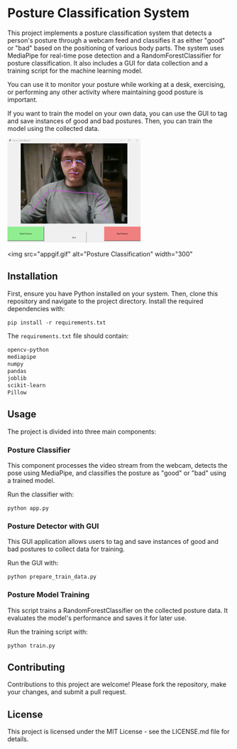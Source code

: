 # Posture Classification System

This project implements a posture classification system that detects a person's posture through a webcam feed and classifies it as either "good" or "bad" based on the positioning of various body parts. The system uses MediaPipe for real-time pose detection and a RandomForestClassifier for posture classification. It also includes a GUI for data collection and a training script for the machine learning model.

You can use it to monitor your posture while working at a desk, exercising, or performing any other activity where maintaining good posture is important.

If you want to train the model on your own data, you can use the GUI to tag and save instances of good and bad postures. Then, you can train the model using the collected data.

<img src="train_tag_gui.png" alt="Train Tag GUI" width="300"/>

<img src="appgif.gif" alt="Posture Classification" width="300"

## Installation

First, ensure you have Python installed on your system. Then, clone this repository and navigate to the project directory. Install the required dependencies with:

```
pip install -r requirements.txt
```

The `requirements.txt` file should contain:
```
opencv-python
mediapipe
numpy
pandas
joblib
scikit-learn
Pillow
```

## Usage

The project is divided into three main components:

### Posture Classifier

This component processes the video stream from the webcam, detects the pose using MediaPipe, and classifies the posture as "good" or "bad" using a trained model.

Run the classifier with:
```
python app.py
```

### Posture Detector with GUI

This GUI application allows users to tag and save instances of good and bad postures to collect data for training.

Run the GUI with:
```
python prepare_train_data.py
```

### Posture Model Training

This script trains a RandomForestClassifier on the collected posture data. It evaluates the model's performance and saves it for later use.

Run the training script with:
```
python train.py
```

## Contributing

Contributions to this project are welcome! Please fork the repository, make your changes, and submit a pull request.

## License

This project is licensed under the MIT License - see the LICENSE.md file for details.
